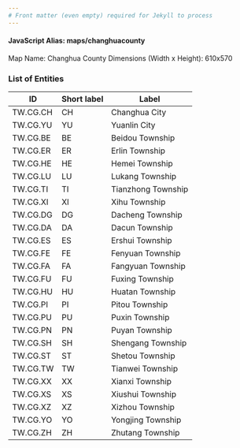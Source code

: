 ```yaml
---
# Front matter (even empty) required for Jekyll to process
---
```


#### JavaScript Alias: maps/changhuacounty

Map Name: Changhua County
Dimensions (Width x Height): 610x570

### List of Entities

ID | Short label | Label
---|---|---|
TW.CG.CH|CH|Changhua City
TW.CG.YU|YU|Yuanlin City
TW.CG.BE|BE|Beidou Township
TW.CG.ER|ER|Erlin Township
TW.CG.HE|HE|Hemei Township
TW.CG.LU|LU|Lukang Township
TW.CG.TI|TI|Tianzhong Township
TW.CG.XI|XI|Xihu Township
TW.CG.DG|DG|Dacheng Township
TW.CG.DA|DA|Dacun Township
TW.CG.ES|ES|Ershui Township
TW.CG.FE|FE|Fenyuan Township
TW.CG.FA|FA|Fangyuan Township
TW.CG.FU|FU|Fuxing Township
TW.CG.HU|HU|Huatan Township
TW.CG.PI|PI|Pitou Township
TW.CG.PU|PU|Puxin Township
TW.CG.PN|PN|Puyan Township
TW.CG.SH|SH|Shengang Township
TW.CG.ST|ST|Shetou Township
TW.CG.TW|TW|Tianwei Township
TW.CG.XX|XX|Xianxi Township
TW.CG.XS|XS|Xiushui Township
TW.CG.XZ|XZ|Xizhou Township
TW.CG.YO|YO|Yongjing Township
TW.CG.ZH|ZH|Zhutang Township